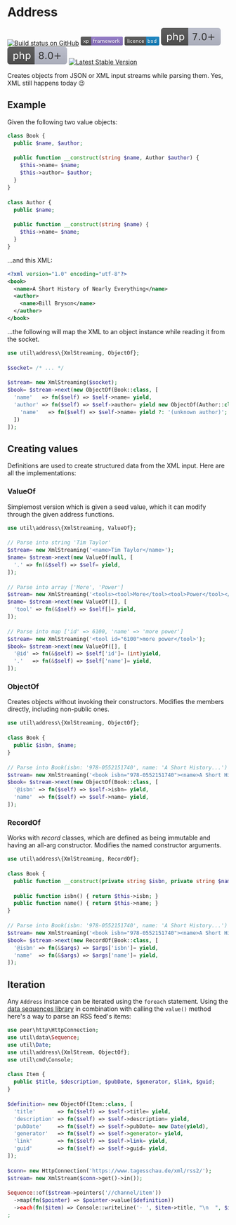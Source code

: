 Address
=======

[![Build status on GitHub](https://github.com/xp-forge/address/workflows/Tests/badge.svg)](https://github.com/xp-forge/address/actions)
[![XP Framework Module](https://raw.githubusercontent.com/xp-framework/web/master/static/xp-framework-badge.png)](https://github.com/xp-framework/core)
[![BSD Licence](https://raw.githubusercontent.com/xp-framework/web/master/static/licence-bsd.png)](https://github.com/xp-framework/core/blob/master/LICENCE.md)
[![Requires PHP 7.0+](https://raw.githubusercontent.com/xp-framework/web/master/static/php-7_0plus.svg)](http://php.net/)
[![Supports PHP 8.0+](https://raw.githubusercontent.com/xp-framework/web/master/static/php-8_0plus.svg)](http://php.net/)
[![Latest Stable Version](https://poser.pugx.org/xp-forge/address/version.png)](https://packagist.org/packages/xp-forge/address)

Creates objects from JSON or XML input streams while parsing them. Yes, XML still happens today 😉

Example
-------
Given the following two value objects:

```php
class Book {
  public $name, $author;

  public function __construct(string $name, Author $author) {
    $this->name= $name;
    $this->author= $author;
  }
}

class Author {
  public $name;

  public function __construct(string $name) {
    $this->name= $name;
  }
}
```

...and this XML:

```xml
<?xml version="1.0" encoding="utf-8"?>
<book>
  <name>A Short History of Nearly Everything</name>
  <author>
    <name>Bill Bryson</name>
  </author>
</book>
```

...the following will map the XML to an object instance while reading it from the socket.

```php
use util\address\{XmlStreaming, ObjectOf};

$socket= /* ... */

$stream= new XmlStreaming($socket);
$book= $stream->next(new ObjectOf(Book::class, [
  'name'   => fn($self) => $self->name= yield,
  'author' => fn($self) => $self->author= yield new ObjectOf(Author::class, [
    'name'   => fn($self) => $self->name= yield ?: '(unknown author)'; }
  ])
]);
```

Creating values
---------------
Definitions are used to create structured data from the XML input. Here are all the implementations:

### ValueOf

Simplemost version which is given a seed value, which it can modify through the given address functions.

```php
use util\address\{XmlStreaming, ValueOf};

// Parse into string 'Tim Taylor'
$stream= new XmlStreaming('<name>Tim Taylor</name>');
$name= $stream->next(new ValueOf(null, [
  '.' => fn(&$self) => $self= yield,
]);

// Parse into array ['More', 'Power']
$stream= new XmlStreaming('<tools><tool>More</tool><tool>Power</tool></tools>');
$name= $stream->next(new ValueOf([], [
  'tool' => fn(&$self) => $self[]= yield,
]);

// Parse into map ['id' => 6100, 'name' => 'more power']
$stream= new XmlStreaming('<tool id="6100">more power</tool>');
$book= $stream->next(new ValueOf([], [
  '@id' => fn(&$self) => $self['id']= (int)yield,
  '.'   => fn(&$self) => $self['name']= yield,
]);
```

### ObjectOf

Creates objects without invoking their constructors. Modifies the members directly, including non-public ones.

```php
use util\address\{XmlStreaming, ObjectOf};

class Book {
  public $isbn, $name;
}

// Parse into Book(isbn: '978-0552151740', name: 'A Short History...')
$stream= new XmlStreaming('<book isbn="978-0552151740"><name>A Short History...</name></book>');
$book= $stream->next(new ObjectOf(Book::class, [
  '@isbn' => fn($self) => $self->isbn= yield,
  'name'  => fn($self) => $self->name= yield,
]);
```

### RecordOf

Works with *record* classes, which are defined as being immutable and having an all-arg constructor. Modifies the named constructor arguments.

```php
use util\address\{XmlStreaming, RecordOf};

class Book {
  public function __construct(private string $isbn, private string $name) { }

  public function isbn() { return $this->isbn; }
  public function name() { return $this->name; }
}

// Parse into Book(isbn: '978-0552151740', name: 'A Short History...')
$stream= new XmlStreaming('<book isbn="978-0552151740"><name>A Short History...</name></book>');
$book= $stream->next(new RecordOf(Book::class, [
  '@isbn' => fn(&$args) => $args['isbn']= yield,
  'name'  => fn(&$args) => $args['name']= yield,
]);
```

Iteration
---------
Any `Address` instance can be iterated using the `foreach` statement. Using the [data sequences library](https://github.com/xp-forge/sequence) in combination with calling the `value()` method here's a way to parse an RSS feed's items:

```php
use peer\http\HttpConnection;
use util\data\Sequence;
use util\Date;
use util\address\{XmlStream, ObjectOf};
use util\cmd\Console;

class Item {
  public $title, $description, $pubDate, $generator, $link, $guid;
}

$definition= new ObjectOf(Item::class, [
  'title'       => fn($self) => $self->title= yield,
  'description' => fn($self) => $self->description= yield,
  'pubDate'     => fn($self) => $self->pubDate= new Date(yield),
  'generator'   => fn($self) => $self->generator= yield,
  'link'        => fn($self) => $self->link= yield,
  'guid'        => fn($self) => $self->guid= yield,
]);

$conn= new HttpConnection('https://www.tagesschau.de/xml/rss2/');
$stream= new XmlStream($conn->get()->in());

Sequence::of($stream->pointers('//channel/item'))
  ->map(fn($pointer) => $pointer->value($definition))
  ->each(fn($item) => Console::writeLine('- ', $item->title, "\n  ", $item->link))
;
```